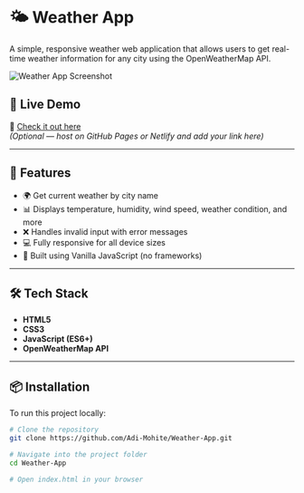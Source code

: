 # 🌤️ Weather App

A simple, responsive weather web application that allows users to get real-time weather information for any city using the OpenWeatherMap API.

![Weather App Screenshot](https://user-images.githubusercontent.com/your-username/your-image.png) <!-- Add your app screenshot link here -->

## 🚀 Live Demo

🔗 [Check it out here](https://your-live-site-link.com)  
*(Optional — host on GitHub Pages or Netlify and add your link here)*

---

## 🔧 Features

- 🌍 Get current weather by city name
- 📊 Displays temperature, humidity, wind speed, weather condition, and more
- ❌ Handles invalid input with error messages
- 💻 Fully responsive for all device sizes
- 🧠 Built using Vanilla JavaScript (no frameworks)

---

## 🛠️ Tech Stack

- **HTML5**
- **CSS3**
- **JavaScript (ES6+)**
- **OpenWeatherMap API**

---

## 📦 Installation

To run this project locally:

```bash
# Clone the repository
git clone https://github.com/Adi-Mohite/Weather-App.git

# Navigate into the project folder
cd Weather-App

# Open index.html in your browser
